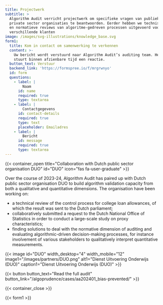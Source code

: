 ```yaml
---
title: Projectwerk
subtitle: >
  Algorithm Audit verricht projectwerk om specifieke vragen van publieke en
  private sector organisaties te beantwoorden. Eerder hebben we technisch audits
  en normatieve reviews van algoritme-gedreven processen uitgevoerd voor
  verschillende klanten
image: /images/svg-illustrations/knowledge_base.svg
form1:
  title: Kom in contact om samenwerking te verkennen
  content: >-
    Uw bericht wordt verstuurd naar Algorithm Audit’s auditing team. Het team
    stuurt binnen afzienbare tijd een reactie.
  button_text: Verstuur
  backend_link: 'https://formspree.io/f/mrgrwnyo'
  id: form
  questions:
    - label: |
        Naam
      id: name
      required: true
      type: textarea
    - label: |
        Contactgegevens
      id: contact-details
      required: true
      type: text
      placeholder: Emailadres
    - label: |
        Bericht
      id: message
      required: true
      type: textarea
---
```


{{< container_open title="Collaboration with Dutch public sector organisation DUO" id="DUO" icon="fas fa-user-graduate" >}}

Over the course of 2023-24, Algorithm Audit has paired up with Dutch public sector organisation DUO to build algorithm validation capacity from both a qualitative and quantitative dimensions. The organisation have been working on:

* a technical review of the control process for college loan allowances, of which the result was sent to the Dutch parliament;
* collaboratively submitted a request to the Dutch National Office of Statistics in order to conduct a large-scale study on proxy characteristics;
* finding solutions to deal with the normative dimension of auditing and evaluating algorithmic-driven decision-making processes, for instance involvement of various stakeholders to qualitatively interpret quantitative measurements.

{{< image id="DUO" width_desktop="4" width_mobile="12" image1="/images/partners/DUO.png" alt1="Dienst Uitvoering Onderwijs (DUO)" caption1="Dienst Uitvoering Onderwijs (DUO)" >}}

{{< button button_text="Read the full audit" button_link="/algoprudence/cases/aa202401_bias-prevented/" >}}

{{< container_close >}}

{{< form1 >}}
